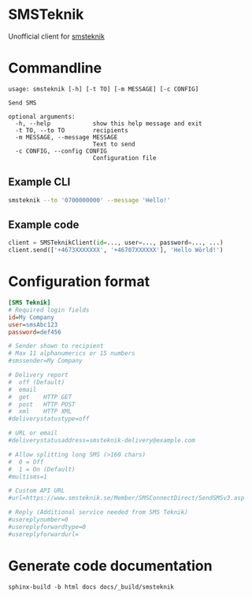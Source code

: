# SMSTeknik

Unofficial client for [smsteknik](http://smsteknik.se)

# Commandline

    usage: smsteknik [-h] [-t TO] [-m MESSAGE] [-c CONFIG]

    Send SMS

    optional arguments:
      -h, --help            show this help message and exit
      -t TO, --to TO        recipients
      -m MESSAGE, --message MESSAGE
                            Text to send
      -c CONFIG, --config CONFIG
                            Configuration file


## Example CLI

```bash
smsteknik --to '0700000000' --message 'Hello!'
```

## Example code

```python
client = SMSTeknikClient(id=..., user=..., password=..., ...)
client.send(['+4673XXXXXXX', '+46707XXXXXX'], 'Hello Wörld!')
```


# Configuration format

```ini
[SMS Teknik]
# Required login fields
id=My Company
user=smsAbc123
password=def456

# Sender shown to recipient
# Max 11 alphanumerics or 15 numbers
#smssender=My Company

# Delivery report
#  off (Default)
#  email
#  get    HTTP GET
#  post   HTTP POST
#  xml    HTTP XML
#deliverystatustype=off

# URL or email
#deliverystatusaddress=smsteknik-delivery@example.com

# Allow splitting long SMS (>160 chars)
#  0 = Off
#  1 = On (Default)
#multisms=1

# Custom API URL
#url=https://www.smsteknik.se/Member/SMSConnectDirect/SendSMSv3.asp

# Reply (Additional service needed from SMS Teknik)
#usereplynumber=0
#usereplyforwardtype=0
#usereplyforwardurl=
```

# Generate code documentation

    sphinx-build -b html docs docs/_build/smsteknik